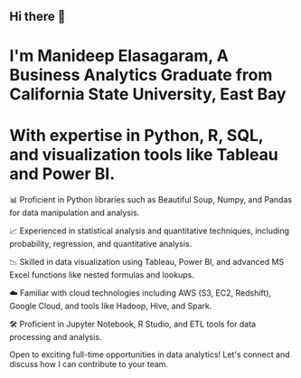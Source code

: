 ##                                               Hi there 👋

# I'm Manideep Elasagaram, A Business Analytics Graduate from California State University, East Bay

# With expertise in Python, R, SQL, and visualization tools like Tableau and Power BI.

📊 Proficient in Python libraries such as Beautiful Soup, Numpy, and Pandas for data manipulation and analysis.

📈 Experienced in statistical analysis and quantitative techniques, including probability, regression, and quantitative analysis.

📉 Skilled in data visualization using Tableau, Power BI, and advanced MS Excel functions like nested formulas and lookups.

☁️ Familiar with cloud technologies including AWS (S3, EC2, Redshift), Google Cloud, and tools like Hadoop, Hive, and Spark.

🛠️ Proficient in Jupyter Notebook, R Studio, and ETL tools for data processing and analysis.

Open to exciting full-time opportunities in data analytics! Let's connect and discuss how I can contribute to your team.
